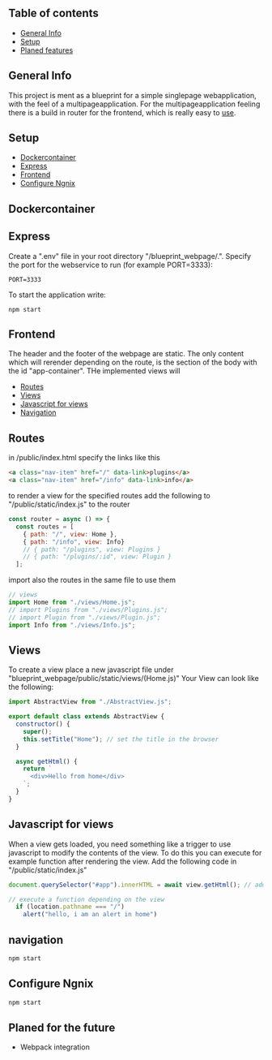 ## Table of contents
* [General Info](#general-info)
* [Setup](#setup)
* [Planed features](#planned-features)

## General Info 
This project is ment as a blueprint for a simple singlepage webapplication, with the feel of a multipageapplication.
For the multipageapplication feeling there is a build in router for the frontend, which is really easy to [use](#frontend).

## Setup
* [Dockercontainer](#dockercontainer)
* [Express](#express)
* [Frontend](#frontend)
* [Configure Ngnix](#configure-ngnix)

## Dockercontainer

## Express
Create a ".env" file in your root directory "/blueprint_webpage/.". Specify the port for the webservice to run (for example PORT=3333):
```
PORT=3333
```
To start the application write:
```
npm start
```
## Frontend
The header and the footer of the webpage are static. The only content which will rerender depending on the route, is the section of the body with the id "app-container". THe implemented views will 
* [Routes](#routes)
* [Views](#views)
* [Javascript for views](#javascript-for-views)
* [Navigation](#navigation)

## Routes
in /public/index.html specify the links like this
```html
<a class="nav-item" href="/" data-link>plugins</a>
<a class="nav-item" href="/info" data-link>info</a>
```
to render a view for the specified routes add the following to "/public/static/index.js" to the router
```javascript
const router = async () => {
  const routes = [
    { path: "/", view: Home },
    { path: "/info", view: Info}
    // { path: "/plugins", view: Plugins }
    // { path: "/plugins/:id", view: Plugin }
  ];
```
import also the routes in the same file to use them
```javascript
// views
import Home from "./views/Home.js";
// import Plugins from "./views/Plugins.js";
// import Plugin from "./views/Plugin.js";
import Info from "./views/Info.js";
```

## Views
To create a view place a new javascript file under "blueprint_webpage/public/static/views/(Home.js)"
Your View can look like the following:
```javascript
import AbstractView from "./AbstractView.js";

export default class extends AbstractView {
  constructor() {
    super();
    this.setTitle("Home"); // set the title in the browser
  }

  async getHtml() {
    return `
      <div>Hello from home</div>
    `;
  }
}
```

## Javascript for views
When a view gets loaded, you need something like a trigger to use javascript to modify the contents of the view. 
To do this you can execute for example function after rendering the view.
Add the following code in "/public/static/index.js" 
```javascript
document.querySelector("#app").innerHTML = await view.getHtml(); // add the following after this line

// execute a function depending on the view
  if (location.pathname === "/") 
    alert("hello, i am an alert in home")
```

## navigation
```javascript
npm start
```

## Configure Ngnix
```javascript
npm start
```

## Planed for the future
* Webpack integration
